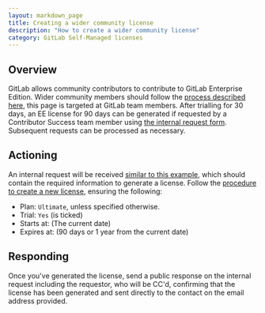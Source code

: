 ```yaml
---
layout: markdown_page
title: Creating a wider community license
description: "How to create a wider community license"
category: GitLab Self-Managed licenses
---
```



## Overview

GitLab allows community contributors to contribute to GitLab Enterprise Edition. Wider community members should follow the [process described here](https://about.gitlab.com/handbook/marketing/developer-relations/contributor-success/community-contributors-workflows.html#contributing-to-the-gitlab-enterprise-edition-ee), this page is targeted at GitLab team members. After trialling for 30 days, an EE license for 90 days can be generated if requested by a Contributor Success team member using [the internal request form](https://gitlab-com.gitlab.io/support/internal-requests-form/). Subsequent requests can be processed as necessary.

## Actioning

An internal request will be received [similar to this example](https://gitlab.zendesk.com/agent/tickets/293087), which should contain the required information to generate a license. Follow the [procedure to create a new license](https://about.gitlab.com/handbook/support/license-and-renewals/workflows/self-managed/creating_licenses.html#create-a-new-license), ensuring the following:

- Plan: `Ultimate`, unless specified otherwise.
- Trial: `Yes` (is ticked)
- Starts at: (The current date)
- Expires at: (90 days or 1 year from the current date)

## Responding

Once you've generated the license, send a public response on the internal request including the requestor, who will be CC'd, confirming that the license has been generated and sent directly to the contact on the email address provided.
